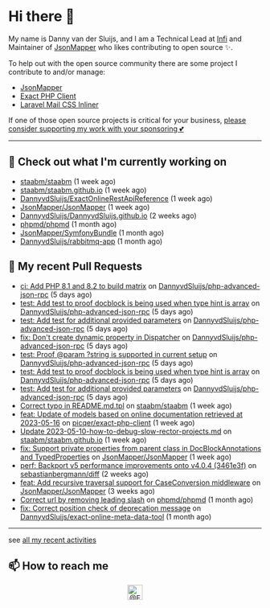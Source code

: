 # Hi there 👋



My name is Danny van der Sluijs, and I am a Technical Lead at [Infi](https://www.infi.nl) and Maintainer of [JsonMapper](https://jsonmapper.net) who likes contributing to open source ✨.

To help out with the open source community there are some project I contribute to and/or manage:
- [JsonMapper](https://github.com/JsonMapper/JsonMapper)
- [Exact PHP Client](https://github.com/picqer/exact-php-client)
- [Laravel Mail CSS Inliner](https://github.com/fedeisas/laravel-mail-css-inliner)

If one of those open source projects is critical for your business, [please consider supporting my work with your sponsoring 💕](https://github.com/sponsors/DannyvdSluijs)

---

## 🔭 Check out what I'm currently working on

- [staabm/staabm](https://github.com/staabm/staabm) (1 week ago)
- [staabm/staabm.github.io](https://github.com/staabm/staabm.github.io) (1 week ago)
- [DannyvdSluijs/ExactOnlineRestApiReference](https://github.com/DannyvdSluijs/ExactOnlineRestApiReference) (1 week ago)
- [JsonMapper/JsonMapper](https://github.com/JsonMapper/JsonMapper) (1 week ago)
- [DannyvdSluijs/DannyvdSluijs.github.io](https://github.com/DannyvdSluijs/DannyvdSluijs.github.io) (2 weeks ago)
- [phpmd/phpmd](https://github.com/phpmd/phpmd) (1 month ago)
- [JsonMapper/SymfonyBundle](https://github.com/JsonMapper/SymfonyBundle) (1 month ago)
- [DannyvdSluijs/rabbitmq-app](https://github.com/DannyvdSluijs/rabbitmq-app) (1 month ago)

## 🔨 My recent Pull Requests

- [ci: Add PHP 8.1 and 8.2 to build matrix](https://github.com/DannyvdSluijs/php-advanced-json-rpc/pull/7) on [DannyvdSluijs/php-advanced-json-rpc](https://github.com/DannyvdSluijs/php-advanced-json-rpc) (5 days ago)
- [test: Add test to proof docblock is being used when type hint is array](https://github.com/DannyvdSluijs/php-advanced-json-rpc/pull/6) on [DannyvdSluijs/php-advanced-json-rpc](https://github.com/DannyvdSluijs/php-advanced-json-rpc) (5 days ago)
- [test: Add test for additional provided parameters](https://github.com/DannyvdSluijs/php-advanced-json-rpc/pull/5) on [DannyvdSluijs/php-advanced-json-rpc](https://github.com/DannyvdSluijs/php-advanced-json-rpc) (5 days ago)
- [fix: Don&#39;t create dynamic property in Dispatcher](https://github.com/DannyvdSluijs/php-advanced-json-rpc/pull/4) on [DannyvdSluijs/php-advanced-json-rpc](https://github.com/DannyvdSluijs/php-advanced-json-rpc) (5 days ago)
- [test: Proof @param ?string is supported in current setup](https://github.com/DannyvdSluijs/php-advanced-json-rpc/pull/3) on [DannyvdSluijs/php-advanced-json-rpc](https://github.com/DannyvdSluijs/php-advanced-json-rpc) (5 days ago)
- [test: Add test to proof docblock is being used when type hint is array](https://github.com/DannyvdSluijs/php-advanced-json-rpc/pull/2) on [DannyvdSluijs/php-advanced-json-rpc](https://github.com/DannyvdSluijs/php-advanced-json-rpc) (5 days ago)
- [test: Add test for additional provided parameters](https://github.com/DannyvdSluijs/php-advanced-json-rpc/pull/1) on [DannyvdSluijs/php-advanced-json-rpc](https://github.com/DannyvdSluijs/php-advanced-json-rpc) (5 days ago)
- [Correct typo in README.md.tpl](https://github.com/staabm/staabm/pull/2) on [staabm/staabm](https://github.com/staabm/staabm) (1 week ago)
- [feat: Update of models based on online documentation retrieved at 2023-05-16](https://github.com/picqer/exact-php-client/pull/610) on [picqer/exact-php-client](https://github.com/picqer/exact-php-client) (1 week ago)
- [Update 2023-05-10-how-to-debug-slow-rector-projects.md](https://github.com/staabm/staabm.github.io/pull/77) on [staabm/staabm.github.io](https://github.com/staabm/staabm.github.io) (1 week ago)
- [fix: Support private properties from parent class in DocBlockAnnotations and TypedProperties](https://github.com/JsonMapper/JsonMapper/pull/161) on [JsonMapper/JsonMapper](https://github.com/JsonMapper/JsonMapper) (1 week ago)
- [perf: Backport v5 performance improvements onto v4.0.4 (3461e3f)](https://github.com/sebastianbergmann/diff/pull/120) on [sebastianbergmann/diff](https://github.com/sebastianbergmann/diff) (2 weeks ago)
- [feat: Add recursive traversal support for CaseConversion middleware](https://github.com/JsonMapper/JsonMapper/pull/160) on [JsonMapper/JsonMapper](https://github.com/JsonMapper/JsonMapper) (3 weeks ago)
- [Correct url by removing leading slash](https://github.com/phpmd/phpmd/pull/1000) on [phpmd/phpmd](https://github.com/phpmd/phpmd) (1 month ago)
- [fix: Correct position check of deprecation message](https://github.com/DannyvdSluijs/exact-online-meta-data-tool/pull/190) on [DannyvdSluijs/exact-online-meta-data-tool](https://github.com/DannyvdSluijs/exact-online-meta-data-tool) (1 month ago)

---

see [all my recent activities](https://DannyvdSluijs.github.io/recent-work.html)


## 📫 How to reach me

<p align="center">
    <a href="https://twitter.com/EchteDanny" target="blank"><img align="center" src="https://cdn.jsdelivr.net/npm/simple-icons@3.0.1/icons/twitter.svg" alt="@EchteDanny at twitter" height="30" width="30" /></a>
</p>